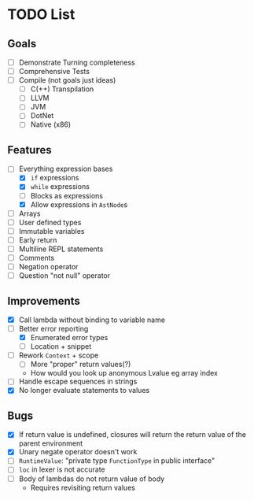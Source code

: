 # TODO List

## Goals

- [ ] Demonstrate Turning completeness
- [ ] Comprehensive Tests
- [ ] Compile (not goals just ideas)
  - [ ] C(++) Transpilation
  - [ ] LLVM
  - [ ] JVM
  - [ ] DotNet
  - [ ] Native (x86)

## Features

- [ ] Everything expression bases
  - [x] `if` expressions
  - [x] `while` expressions
  - [ ] Blocks as expressions
  - [x] Allow expressions in `AstNode`s
- [ ] Arrays
- [ ] User defined types
- [ ] Immutable variables
- [ ] Early return
- [ ] Multiline REPL statements
- [ ] Comments
- [ ] Negation operator
- [ ] Question "not null" operator

## Improvements

- [x] Call lambda without binding to variable name
- [ ] Better error reporting
  - [x] Enumerated error types
  - [ ] Location + snippet
- [ ] Rework `Context` + scope
  - [ ] More "proper" return values(?)
  - How would you look up anonymous Lvalue eg array index
- [ ] Handle escape sequences in strings
- [x] No longer evaluate statements to values

## Bugs

- [x] If return value is undefined, closures will return the return value of the parent environment
- [x] Unary negate operator doesn't work
- [ ] `RuntimeValue`: "private type `FunctionType` in public interface"
- [ ] `loc` in lexer is not accurate
- [ ] Body of lambdas do not return value of body
  - Requires revisiting return values
